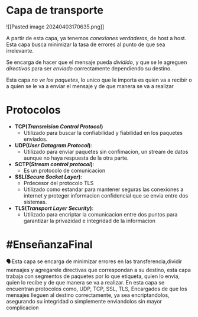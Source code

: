 #  Capa de transporte
![[Pasted image 20240403170635.png]]

A partir de esta capa, ya tenemos *conexiones verdaderas*, de host a host.
Esta capa busca minimizar la tasa de errores al punto de que sea irrelevante.

Se encarga de hacer que el mensaje pueda *dividido*, y que se le agreguen *directivas* para ser *enviado* correctamente dependiendo su destino.

Esta capa *no ve los paquetes*, lo unico que le importa es quien va a recibir o a quien se le va a enviar el mensaje y de que manera se va a realizar 
# Protocolos
- **TCP(*Transmision Control Protocol*)**
	- Utilizado para buscar la confiabilidad y fiabilidad en los paquetes enviados.
- **UDP(*User Datagram Protocol*)**:
	- Utilizado para enviar paquetes sin confimacion, un stream de datos aunque no haya respuesta de la otra parte.
- **SCTP(*Stream control protocol*)**:
	- Es un protocolo de comunicacion
- **SSL(*Secure Socket Layer*)**:
	- Prdecesor del protocolo TLS
	- Utilizado como estandar para mantener seguras las conexiones a internet y  proteger informacion confidencial que se envia entre dos sistemas.
- **TLS(*Transport Layer Security*)**:
	- Utilizado para encriptar la comunicacion entre dos puntos para garantizar la privazidad e integridad de la informacion

# #EnseñanzaFinal 
<p>🗣️Esta capa se encarga de minimizar errores en las transferencia,dividir mensajes y agregarele directivas que correspondan a su destino, esta capa trabaja con segmentos de paquetes por lo que etiqueta, quien lo envia, quien lo recibe y de que manera se va a realizar. En esta capa se encuentran protocolos como, UDP, TCP, SSL, TLS, Encargados de que los mensajes lleguen al destino correctamente, ya sea encriptandolos, asegurando su integridad o simplemente enviandolos sin mayor complicacion</p>